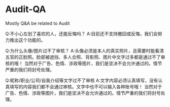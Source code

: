 # Audit-QA
Mostly Q&amp;A be related to Audit

Q:不小心左划了喜欢的人，还能反悔吗？
A:目前还不支持撤回或反悔，我们会努力推出这个功能的。

Q:为什么头像/图片过不了审核？
A:头像必须是本人的真实照片，且需要时能看清五官的正脸照。脸部被遮挡、多人合照、背影照、图片中文字过多都是通过不了审核的哦！ 当然对于广告、色情、涉政等图片，我们是坚决不会允许通过的。情节严重的我们将封号处理。

Q:昵称/职业/公司/自我介绍等文字过不了审核
A:文字内容必须认真填写，没有认真填写的内容我们都不会通过审核。文字中也不可以输入各种账号哦！ 当然对于广告、色情、涉政等图片，我们是坚决不会允许通过的。情节严重的我们将封号处理。
